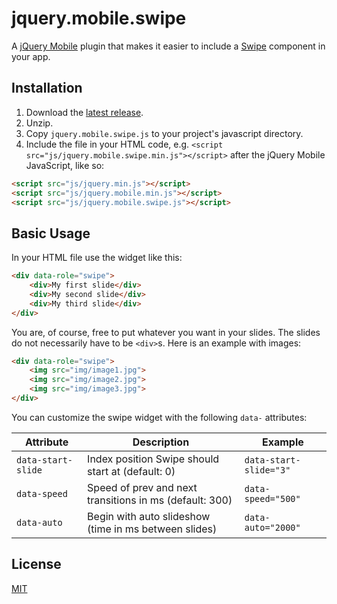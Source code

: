 jquery.mobile.swipe
===================

A [jQuery Mobile](http://jquerymobile.com/) plugin that makes it easier to include a [Swipe](http://swipejs.com/) component in your app.


Installation
------------

1. Download the [latest release](https://github.com/philippbosch/jquery.mobile.swipe/releases).
2. Unzip.
3. Copy `jquery.mobile.swipe.js` to your project's javascript directory.
4. Include the file in your HTML code, e.g. `<script src="js/jquery.mobile.swipe.min.js"></script>` after the jQuery Mobile JavaScript, like so:

```html
<script src="js/jquery.min.js"></script>
<script src="js/jquery.mobile.min.js"></script>
<script src="js/jquery.mobile.swipe.js"></script>
```


Basic Usage
-----------

In your HTML file use the widget like this:

```html
<div data-role="swipe">
    <div>My first slide</div>
    <div>My second slide</div>
    <div>My third slide</div>
</div>
```

You are, of course, free to put whatever you want in your slides. The slides do not necessarily have to be `<div>`s. Here is an example with images:

```html
<div data-role="swipe">
    <img src="img/image1.jpg">
    <img src="img/image2.jpg">
    <img src="img/image3.jpg">
</div>
```


You can customize the swipe widget with the following `data-` attributes:

| Attribute          | Description                                             | Example                                |
|--------------------|---------------------------------------------------------|----------------------------------------|
| `data-start-slide` | Index position Swipe should start at (default: 0)       | `data-start-slide="3"`                 |
| `data-speed`       | Speed of prev and next transitions in ms (default: 300) | `data-speed="500"`                     |
| `data-auto`        | Begin with auto slideshow (time in ms between slides)   | `data-auto="2000"`                     |



License
-------

[MIT](http://philippbosch.mit-license.org/)
